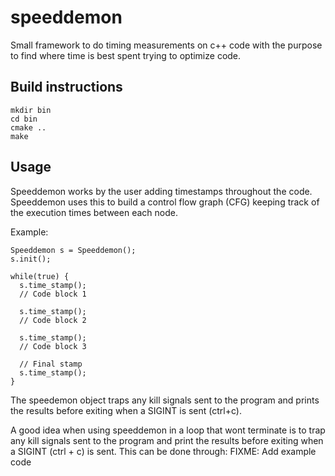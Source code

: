 # speeddemon
Small framework to do timing measurements on c++ code with the purpose to find where time is best spent trying to optimize code.

## Build instructions

```
mkdir bin
cd bin
cmake ..
make
```
## Usage

Speeddemon works by the user adding timestamps throughout the code. Speeddemon uses this to build a control flow graph (CFG) keeping track of the execution times between each node.

Example:
```
Speeddemon s = Speeddemon();
s.init();

while(true) {
  s.time_stamp();
  // Code block 1

  s.time_stamp();
  // Code block 2

  s.time_stamp();
  // Code block 3
  
  // Final stamp
  s.time_stamp();
}
```

The speedemon object traps any kill signals sent to the program and prints the results before exiting when a SIGINT is sent (ctrl+c).

A good idea when using speeddemon in a loop that wont terminate is to trap any kill signals sent to the program and print the results before exiting when a SIGINT (ctrl + c) is sent. This can be done through:
FIXME: Add example code
